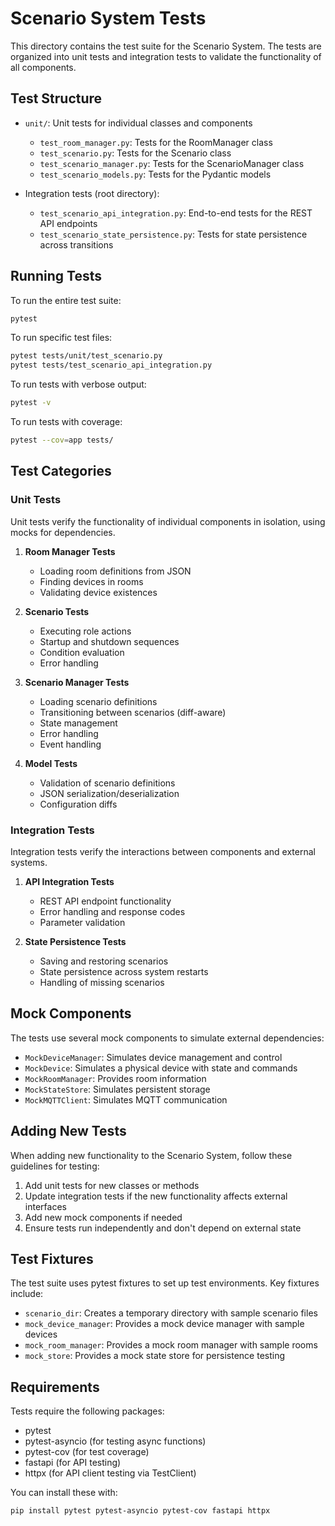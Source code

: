 # Scenario System Tests

This directory contains the test suite for the Scenario System. The tests are organized into unit tests and integration tests to validate the functionality of all components.

## Test Structure

- `unit/`: Unit tests for individual classes and components
  - `test_room_manager.py`: Tests for the RoomManager class
  - `test_scenario.py`: Tests for the Scenario class
  - `test_scenario_manager.py`: Tests for the ScenarioManager class
  - `test_scenario_models.py`: Tests for the Pydantic models

- Integration tests (root directory):
  - `test_scenario_api_integration.py`: End-to-end tests for the REST API endpoints
  - `test_scenario_state_persistence.py`: Tests for state persistence across transitions

## Running Tests

To run the entire test suite:

```bash
pytest
```

To run specific test files:

```bash
pytest tests/unit/test_scenario.py
pytest tests/test_scenario_api_integration.py
```

To run tests with verbose output:

```bash
pytest -v
```

To run tests with coverage:

```bash
pytest --cov=app tests/
```

## Test Categories

### Unit Tests

Unit tests verify the functionality of individual components in isolation, using mocks for dependencies.

1. **Room Manager Tests**
   - Loading room definitions from JSON
   - Finding devices in rooms
   - Validating device existences

2. **Scenario Tests**
   - Executing role actions
   - Startup and shutdown sequences
   - Condition evaluation
   - Error handling

3. **Scenario Manager Tests**
   - Loading scenario definitions
   - Transitioning between scenarios (diff-aware)
   - State management
   - Error handling
   - Event handling

4. **Model Tests**
   - Validation of scenario definitions
   - JSON serialization/deserialization
   - Configuration diffs

### Integration Tests

Integration tests verify the interactions between components and external systems.

1. **API Integration Tests**
   - REST API endpoint functionality
   - Error handling and response codes
   - Parameter validation

2. **State Persistence Tests**
   - Saving and restoring scenarios
   - State persistence across system restarts
   - Handling of missing scenarios

## Mock Components

The tests use several mock components to simulate external dependencies:

- `MockDeviceManager`: Simulates device management and control
- `MockDevice`: Simulates a physical device with state and commands
- `MockRoomManager`: Provides room information
- `MockStateStore`: Simulates persistent storage
- `MockMQTTClient`: Simulates MQTT communication

## Adding New Tests

When adding new functionality to the Scenario System, follow these guidelines for testing:

1. Add unit tests for new classes or methods
2. Update integration tests if the new functionality affects external interfaces
3. Add new mock components if needed
4. Ensure tests run independently and don't depend on external state

## Test Fixtures

The test suite uses pytest fixtures to set up test environments. Key fixtures include:

- `scenario_dir`: Creates a temporary directory with sample scenario files
- `mock_device_manager`: Provides a mock device manager with sample devices
- `mock_room_manager`: Provides a mock room manager with sample rooms
- `mock_store`: Provides a mock state store for persistence testing

## Requirements

Tests require the following packages:

- pytest
- pytest-asyncio (for testing async functions)
- pytest-cov (for test coverage)
- fastapi (for API testing)
- httpx (for API client testing via TestClient)

You can install these with:

```bash
pip install pytest pytest-asyncio pytest-cov fastapi httpx
``` 